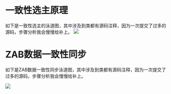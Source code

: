# 一致性选主原理

如下是一致性选主的泳道图，其中涉及到类都有源码注释，因为一次提交了过多的源码，步骤分析我会慢慢给补上。
![](https://gitee.com/onlycreator/draw/raw/master/img/%E9%80%89%E4%B8%BB%E6%B3%B3%E9%81%93%E5%9B%BE.png)

# ZAB数据一致性同步

如下是ZAB数据一致性同步泳道图，其中涉及到类都有源码注释，因为一次提交了过多的源码，步骤分析我会慢慢给补上。

![](https://gitee.com/onlycreator/draw/raw/master/img/ZAB%E6%95%B0%E6%8D%AE%E4%B8%80%E8%87%B4%E6%80%A7%E5%90%8C%E6%AD%A5%E6%B3%B3%E9%81%93%E5%9B%BE.png)
